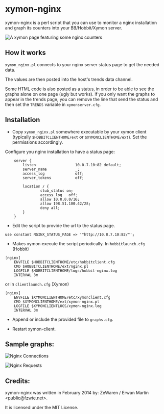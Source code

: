 xymon-nginx
===========
xymon-nginx is a perl script that you can use to monitor a nginx installation and graph its counters into your BB/Hobbit/Xymon server.

![A xymon page featuring some nginx counters](https://raw.github.com/ZeWaren/xymon-nginx/master/example_graphs/xymon_page.png "A xymon page featuring some nginx counters")

How it works
------------

`xymon_nginx.pl` connects to your nginx server status page to get the needed data.

The values are then posted into the host's trends data channel.

Some HTML code is also posted as a status, in order to be able to see the graphs alone on one page (ugly but works). If you only want the graphs to appear in the trends page, you can remove the line that send the status and then set the `TRENDS` variable in `xymonserver.cfg`.

Installation
------------
+ Copy `xymon_nginx.pl` somewhere executable by your xymon client (typically `$HOBBITCLIENTHOME/ext` or `$XYMONCLIENTHOME/ext`). Set the permissions accordingly.
 
Configure you nginx installation to have a status page:

```
    server {
        listen                  10.0.7.10:82 default;
        server_name             _;
        access_log              off;
        server_tokens           off;

        location / {
                stub_status on;
                access_log   off;
                allow 10.0.0.0/16;
                allow 198.51.100.42/28;
                deny all;
        }
    }
```

+ Edit the script to provide the url to the status page.
```
use constant NGINX_STATUS_PAGE => '"http://10.0.7.10:82/"';
```

+ Makes xymon execute the script periodically.
In `hobbitlaunch.cfg` (Hobbit)
```
[nginx]
    ENVFILE $HOBBITCLIENTHOME/etc/hobbitclient.cfg
    CMD $HOBBITCLIENTHOME/ext/nginx.pl
    LOGFILE $HOBBITCLIENTHOME/logs/hobbit-nginx.log
    INTERVAL 3m
```
or in `clientlaunch.cfg` (Xymon)
```
[nginx]
    ENVFILE $XYMONCLIENTHOME/etc/xymonclient.cfg
    CMD $XYMONCLIENTHOME/ext/xymon-nginx.pl
    LOGFILE $XYMONCLIENTLOGS/xymon-nginx.log
    INTERVAL 3m
```

+ Append or include the provided file to `graphs.cfg`.

+ Restart xymon-client.

Sample graphs:
--------------

![Nginx Connections](https://raw.github.com/ZeWaren/xymon-nginx/master/example_graphs/nginx_connections.png "Nginx Connections")

![Nginx Requests](https://raw.github.com/ZeWaren/xymon-nginx/master/example_graphs/nginx_requests.png "Nginx Requests")

Credits:
--------

xymon-nginx was written in February 2014 by: ZeWaren / Erwan Martin <<public@fzwte.net>>.

It is licensed under the MIT License.

